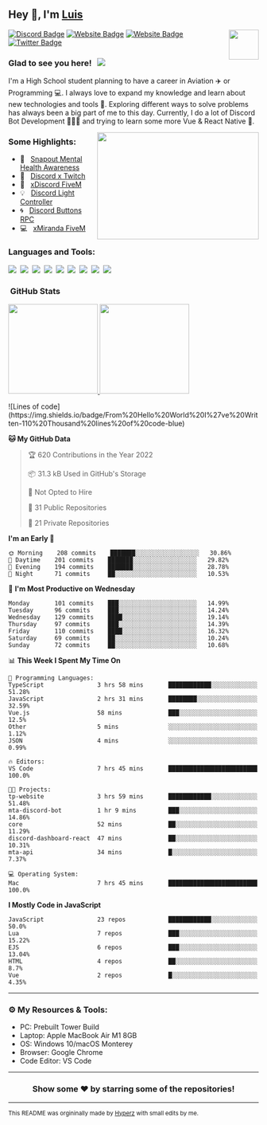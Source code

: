 ## Hey 👋, I'm [Luis](https://hypnoticsiege.net/) 

<img align="right" height="60" width="60" alt="" src="https://hypnoticsiege.net/images/uploads/logo.png" />

[![Discord Badge](https://img.shields.io/badge/-Discord-000000?style=flat-square&logo=Discord&logoColor=white)](https://hypnoticsiege.net/discord)
[![Website Badge](https://img.shields.io/badge/Snowside-000000?style=flat-square&logo=snowpack&logoColor=blue)](https://hypnoticsiege.net/snowside)
[![Website Badge](https://img.shields.io/badge/Website-000000?style=flat-square&logo=google-chrome&logoColor=white)](https://hypnoticsiege.net/)
[![Twitter Badge](https://img.shields.io/badge/-Twitter-000000?style=flat-square&logo=Twitter&logoColor=blue)](https://twitter.com/hypnoticsiege)

### Glad to see you here! &nbsp; ![](https://komarev.com/ghpvc/?username=HypnoticSiege&label=Views&color=blue&style=plastic) 

I'm a High School student planning to have a career in Aviation ✈️ or Programming 💻. I always love to expand my knowledge and learn about new technologies and tools 🔨.  Exploring different ways to solve problems has always been a big part of me to this day. Currently, I do a lot of Discord Bot Development 👨🏻‍💻 and trying to learn some more Vue & React Native 👀.

<img align="right" height="215" width="325" alt="" src="https://cdn.dribbble.com/users/416610/screenshots/4801105/coding_desk_flat_vector_ui_ux_design_illustration_motion_animation_gif2.gif" />


### Some Highlights:

- 📌 &nbsp; [Snapout Mental Health Awareness](https://snapout.nl/)
- 🚀 &nbsp; [Discord x Twitch](https://github.com/HypnoticSiege/Discord-x-Twitch)
- 🏫 &nbsp; [xDiscord FiveM](https://github.com/HypnoticSiege/xDiscord)
- 💡 &nbsp; [Discord Light Controller](https://github.com/HypnoticSiege/discord-light-controller)
- 🌀 &nbsp; [Discord Buttons RPC](https://github.com/HypnoticSiege/Discord-Buttons-RPC)
- 💻 &nbsp; [xMiranda FiveM](https://github.com/HypnoticSiege/xMiranda)

### Languages and Tools:

![](https://img.shields.io/badge/JavaScript-000000?style=for-the-badge&logo=javascript&logoColor=yellow)&nbsp;
![](https://img.shields.io/badge/Node.js-000000?style=for-the-badge&logo=node.js&logoColor=green)&nbsp;
![](https://img.shields.io/badge/HTML5-000000?style=for-the-badge&logo=html5&logoColor=orange)&nbsp;
![](https://img.shields.io/badge/CSS3-000000?style=for-the-badge&logo=css3&logoColor=blue)&nbsp;
![](https://img.shields.io/badge/Typescript-000000?style=for-the-badge&logo=typescript&logoColor=blue)&nbsp;
![](https://img.shields.io/badge/Windows-000000?style=for-the-badge&logo=windows&logoColor=blue)&nbsp;
![](https://img.shields.io/badge/Linux-000000?style=for-the-badge&logo=linux&logoColor=orange)&nbsp;
![](https://img.shields.io/badge/Discord-000000?style=for-the-badge&logo=discord&logoColor=white)&nbsp;
![](https://img.shields.io/badge/GitHub-000000?style=for-the-badge&logo=github&logoColor=white)&nbsp;

### &nbsp;GitHub Stats

<p align="left">
<a href="https://github.com/HypnoticSiege">
  <img height="180em" src="https://github-readme-stats-eight-theta.vercel.app/api?username=HypnoticSiege&show_icons=true&theme=react&include_all_commits=true&count_private=true"/>
  <img height="180em" src="https://github-readme-stats-eight-theta.vercel.app/api/top-langs/?username=HypnoticSiege&layout=compact&langs_count=8&theme=react"/>
  </a>
</p>
<!--START_SECTION:waka-->
![Lines of code](https://img.shields.io/badge/From%20Hello%20World%20I%27ve%20Written-110%20Thousand%20lines%20of%20code-blue)

**🐱 My GitHub Data** 

> 🏆 620 Contributions in the Year 2022
 > 
> 📦 31.3 kB Used in GitHub's Storage 
 > 
> 🚫 Not Opted to Hire
 > 
> 📜 31 Public Repositories 
 > 
> 🔑 21 Private Repositories  
 > 
**I'm an Early 🐤** 

```text
🌞 Morning    208 commits    ███████░░░░░░░░░░░░░░░░░░   30.86% 
🌆 Daytime    201 commits    ███████░░░░░░░░░░░░░░░░░░   29.82% 
🌃 Evening    194 commits    ███████░░░░░░░░░░░░░░░░░░   28.78% 
🌙 Night      71 commits     ██░░░░░░░░░░░░░░░░░░░░░░░   10.53%

```
📅 **I'm Most Productive on Wednesday** 

```text
Monday       101 commits    ███░░░░░░░░░░░░░░░░░░░░░░   14.99% 
Tuesday      96 commits     ███░░░░░░░░░░░░░░░░░░░░░░   14.24% 
Wednesday    129 commits    ████░░░░░░░░░░░░░░░░░░░░░   19.14% 
Thursday     97 commits     ███░░░░░░░░░░░░░░░░░░░░░░   14.39% 
Friday       110 commits    ████░░░░░░░░░░░░░░░░░░░░░   16.32% 
Saturday     69 commits     ██░░░░░░░░░░░░░░░░░░░░░░░   10.24% 
Sunday       72 commits     ██░░░░░░░░░░░░░░░░░░░░░░░   10.68%

```


📊 **This Week I Spent My Time On** 

```text
💬 Programming Languages: 
TypeScript               3 hrs 58 mins       ████████████░░░░░░░░░░░░░   51.28% 
JavaScript               2 hrs 31 mins       ████████░░░░░░░░░░░░░░░░░   32.59% 
Vue.js                   58 mins             ███░░░░░░░░░░░░░░░░░░░░░░   12.5% 
Other                    5 mins              ░░░░░░░░░░░░░░░░░░░░░░░░░   1.12% 
JSON                     4 mins              ░░░░░░░░░░░░░░░░░░░░░░░░░   0.99%

🔥 Editors: 
VS Code                  7 hrs 45 mins       █████████████████████████   100.0%

🐱‍💻 Projects: 
tp-website               3 hrs 59 mins       ████████████░░░░░░░░░░░░░   51.48% 
mta-discord-bot          1 hr 9 mins         ███░░░░░░░░░░░░░░░░░░░░░░   14.86% 
core                     52 mins             ██░░░░░░░░░░░░░░░░░░░░░░░   11.29% 
discord-dashboard-react  47 mins             ██░░░░░░░░░░░░░░░░░░░░░░░   10.31% 
mta-api                  34 mins             █░░░░░░░░░░░░░░░░░░░░░░░░   7.37%

💻 Operating System: 
Mac                      7 hrs 45 mins       █████████████████████████   100.0%

```

**I Mostly Code in JavaScript** 

```text
JavaScript               23 repos            ████████████░░░░░░░░░░░░░   50.0% 
Lua                      7 repos             ███░░░░░░░░░░░░░░░░░░░░░░   15.22% 
EJS                      6 repos             ███░░░░░░░░░░░░░░░░░░░░░░   13.04% 
HTML                     4 repos             ██░░░░░░░░░░░░░░░░░░░░░░░   8.7% 
Vue                      2 repos             █░░░░░░░░░░░░░░░░░░░░░░░░   4.35%

```



<!--END_SECTION:waka-->

---

### ⚙️ My Resources & Tools:

- PC: Prebuilt Tower Build
- Laptop: Apple MacBook Air M1 8GB
- OS: Windows 10/macOS Monterey
- Browser: Google Chrome
- Code Editor: VS Code

---

<h3 align=center>Show some ❤️ by starring some of the repositories!</h3>

---
<small>This README was orgininally made by <a href="https://hyperz.net/">Hyperz</a> with small edits by me.</small>
